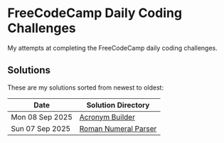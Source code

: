 # FreeCodeCamp Daily Coding Challenges

My attempts at completing the FreeCodeCamp daily coding challenges.

## Solutions

These are my solutions sorted from newest to oldest:

| Date            | Solution Directory |
| --------------- | ------------------ |
| Mon 08 Sep 2025 | [Acronym Builder](https://github.com/clintonkopotic/FreeCodeCampDailyCodingChallenges/tree/467f79c7f1879ddad7a54222de7c79f63a77c401/2025-09-08%20-%20Acronym%20Builder)
| Sun 07 Sep 2025 | [Roman Numeral Parser](https://github.com/clintonkopotic/FreeCodeCampDailyCodingChallenges/tree/5c298abbad6c6d855ce69f6239efbff6df338491/2025-09-07%20-%20Roman%20Numeral%20Parser) |
